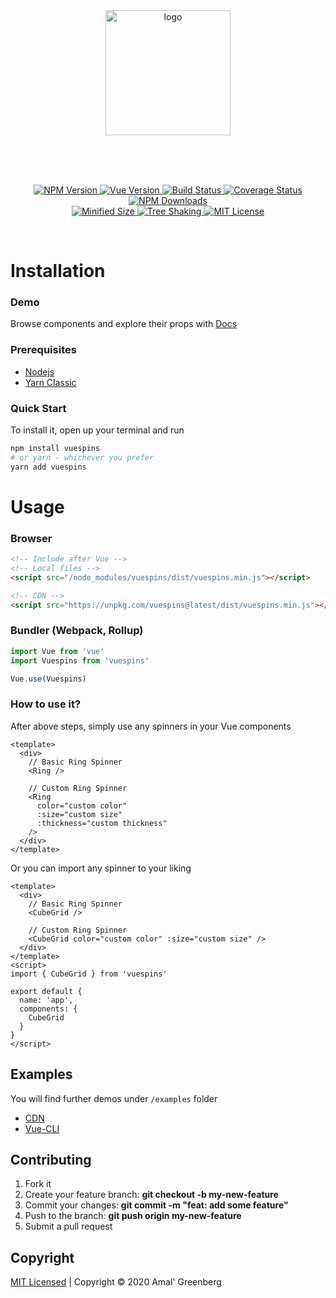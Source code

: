 <br>
<br>
<p align="center">
  <a href="https://github.com/pwndex/vue-css-spinners" target="_blank">
    <img width="200" src="https://user-images.githubusercontent.com/65390434/91702828-ba34da80-eb92-11ea-9064-92535e283b99.png" alt="logo">
  </a>
</p>
<br>
<br>
<br>

<p align="center">
  <a href="https://www.npmjs.com/package/vuespins">
    <img src="https://flat.badgen.net/npm/v/vuespins?color=green" alt="NPM Version" />
  </a>
  <a href="https://vuejs.org">
    <img src="https://flat.badgen.net/badge/icon/2.x?label=vue&color=green" alt="Vue Version" />
  </a>
  <a href="https://travis-ci.com/pwndex/vuespins">
    <img src="https://flat.badgen.net/travis/pwndex/vuespins?label=build" alt="Build Status" />
  </a>
  <a href="https://coveralls.io/github/pwndex/vuespins?branch=master">
    <img src="https://flat.badgen.net/coveralls/c/github/pwndex/vuespins" alt="Coverage Status" />
  </a>
  <a href="https://www.npmjs.com/package/vuespins">
    <img src="https://flat.badgen.net/npm/dt/vuespins?label=npm%20downloads" alt="NPM Downloads" />
  </a>
  <br>
  <a href="https://bundlephobia.com/result?p=vuespins@latest">
    <img src="https://flat.badgen.net/bundlephobia/min/vuespins?color=green" alt="Minified Size" />
  </a>
  <a href="https://bundlephobia.com/result?p=vuespins@latest">
    <img src="https://flat.badgen.net/bundlephobia/tree-shaking/vuespins" alt="Tree Shaking" />
  </a>
  <a href="https://github.com/pwndex/vuespins/blob/master/LICENSE">
    <img src="https://flat.badgen.net/github/license/pwndex/vuespins?color=green" alt="MIT License" />
  </a>
</p>
<br>

# Installation

### Demo

Browse components and explore their props with [Docs](https://pwndex.github.io/vuespins)

### Prerequisites

- [Nodejs](https://nodejs.org/en/)
- [Yarn Classic](https://classic.yarnpkg.com/en/)

### Quick Start

To install it, open up your terminal and run

```sh
npm install vuespins
# or yarn - whichever you prefer
yarn add vuespins
```

# Usage

### Browser

```html
<!-- Include after Vue -->
<!-- Local files -->
<script src="/node_modules/vuespins/dist/vuespins.min.js"></script>

<!-- CDN -->
<script src="https://unpkg.com/vuespins@latest/dist/vuespins.min.js"></script>
```

### Bundler (Webpack, Rollup)

```js
import Vue from 'vue'
import Vuespins from 'vuespins'

Vue.use(Vuespins)
```

### How to use it?

After above steps, simply use any spinners in your Vue components

```vue
<template>
  <div>
    // Basic Ring Spinner
    <Ring />

    // Custom Ring Spinner
    <Ring
      color="custom color"
      :size="custom size"
      :thickness="custom thickness"
    />
  </div>
</template>
```

Or you can import any spinner to your liking

```vue
<template>
  <div>
    // Basic Ring Spinner
    <CubeGrid />

    // Custom Ring Spinner
    <CubeGrid color="custom color" :size="custom size" />
  </div>
</template>
<script>
import { CubeGrid } from 'vuespins'

export default {
  name: 'app',
  components: {
    CubeGrid
  }
}
</script>
```

## Examples

You will find further demos under `/examples` folder

- [CDN](./examples/cdn)
- [Vue-CLI](./examples/vcli)

## Contributing

1. Fork it
2. Create your feature branch: **git checkout -b my-new-feature**
3. Commit your changes: **git commit -m "feat: add some feature"**
4. Push to the branch: **git push origin my-new-feature**
5. Submit a pull request

## Copyright

[MIT Licensed](https://github.com/pwndex/vuespins/blob/master/LICENSE) | Copyright © 2020 Amal' Greenberg
